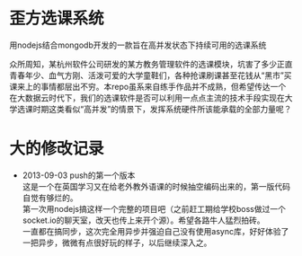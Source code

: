 歪方选课系统
============================
用nodejs结合mongodb开发的一款旨在高并发状态下持续可用的选课系统  
  
众所周知，某杭州软件公司研发的某方教务管理软件的选课模块，坑害了多少正直青春年少、血气方刚、活泼可爱的大学童鞋们，各种抢课刷课甚至花钱从“黑市”买课来上的事情都层出不穷。本repo虽系来自练手作品并不成熟，但希望传达一个在大数据云时代下，我们的选课软件是否可以利用一点点主流的技术手段实现在大学选课时期这类看似“高并发”的情景下，发挥系统硬件所该能承载的全部力量呢？  
  

大的修改记录
============================
* 2013-09-03 push的第一个版本  
这是一个在英国学习又在给老外教外语课的时候抽空编码出来的，第一版代码自觉有够烂的。<br />
第一次用nodejs搞这样一个完整的项目吧（之前赶工期给学校boss做过一个socket.io的聊天室，改天也传上来开个源）。希望各路牛人猛烈拍砖。<br />
一直都在搞同步，这次完全用异步并强迫自己没有使用async库，好好体验了一把异步，微微有点很好玩的样子，以后继续深入之。<br />

